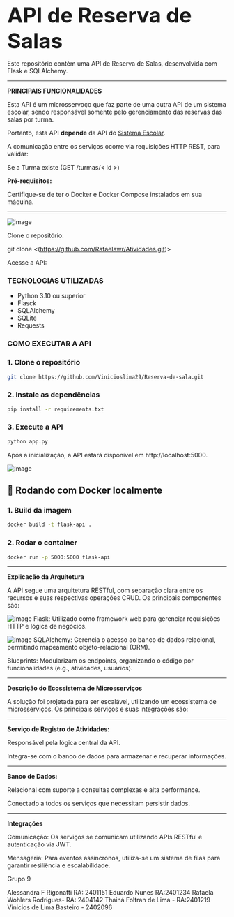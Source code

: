 <font size="7">**API de Reserva de Salas**</font>


Este repositório contém uma API de Reserva de Salas, desenvolvida com Flask e SQLAlchemy.

_____________________________________________________________________________________________________________________________________________
**PRINCIPAIS FUNCIONALIDADES**

Esta API é um microsservoço que faz parte de uma outra API de um sistema escolar, sendo responsável somente pelo gerenciamento das reservas das salas por turma. 

Portanto, esta API **depende** da API do [Sistema Escolar](https://github.com/EduardoRm61/Grupo8_Api_Impacta.git).

A comunicação entre os serviços ocorre via requisições HTTP REST, para validar:

Se a Turma existe (GET /turmas/< id >)

**Pré-requisitos:**

Certifique-se de ter o Docker e Docker Compose instalados em sua máquina.
____________________________________________________________________________________________________________________________________________
![image](https://img.shields.io/badge/GitHub-100000?style=for-the-badge&logo=github&logoColor=white)

Clone o repositório:

git clone <(https://github.com/Rafaelawr/Atividades.git)>

Acesse a API:
### TECNOLOGIAS UTILIZADAS

- Python 3.10 ou superior
- Flasck
- SQLAlchemy
- SQLite
- Requests

### COMO EXECUTAR A API

### 1. Clone o repositório

```bash
git clone https://github.com/Vinicioslima29/Reserva-de-sala.git
```

### 2. Instale as dependências

```bash
pip install -r requirements.txt
```

### 3. Execute a API
```bash
python app.py
```
Após a inicialização, a API estará disponível em http://localhost:5000.


![image](https://img.shields.io/badge/Docker-2496ED?style=for-the-badge&logo=docker&logoColor=white) 
## 🐳 Rodando com Docker localmente

### 1. Build da imagem

```bash
docker build -t flask-api .
```

### 2. Rodar o container

```bash
docker run -p 5000:5000 flask-api
```


____________________________________________________________________________________________________________________________________________
**Explicação da Arquitetura**

A API segue uma arquitetura RESTful, com separação clara entre os recursos e suas respectivas operações CRUD. Os principais componentes são:


![image](https://img.shields.io/badge/Flask-000000?style=for-the-badge&logo=flask&logoColor=white)
Flask: Utilizado como framework web para gerenciar requisições HTTP e lógica de negócios.


![image](https://img.shields.io/badge/SQLite-07405E?style=for-the-badge&logo=sqlite&logoColor=white)
SQLAlchemy: Gerencia o acesso ao banco de dados relacional, permitindo mapeamento objeto-relacional (ORM).

Blueprints: Modularizam os endpoints, organizando o código por funcionalidades (e.g., atividades, usuários).

____________________________________________________________________________________________________________________________________________
**Descrição do Ecossistema de Microsserviços**

A solução foi projetada para ser escalável, utilizando um ecossistema de microsserviços. Os principais serviços e suas integrações são:
____________________________________________________________________________________________________________________________________________
**Serviço de Registro de Atividades:**

Responsável pela lógica central da API.

Integra-se com o banco de dados para armazenar e recuperar informações.
____________________________________________________________________________________________________________________________________________

**Banco de Dados:**

Relacional com suporte a consultas complexas e alta performance.

Conectado a todos os serviços que necessitam persistir dados.
____________________________________________________________________________________________________________________________________________
**Integrações**

Comunicação: Os serviços se comunicam utilizando APIs RESTful e autenticação via JWT.

Mensageria: Para eventos assíncronos, utiliza-se um sistema de filas para garantir resiliência e escalabilidade.


Grupo 9

Alessandra F Rigonatti RA: 2401151 Eduardo Nunes RA:2401234 Rafaela Wohlers Rodrigues- RA: 2404142 Thainá Foltran de Lima - RA:2401219 Vinicios de Lima Basteiro       	  - 2402096

